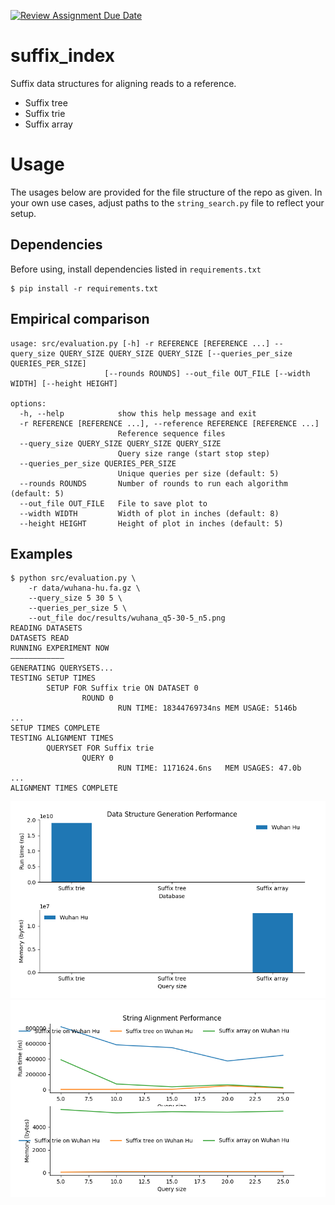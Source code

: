 [![Review Assignment Due Date](https://classroom.github.com/assets/deadline-readme-button-22041afd0340ce965d47ae6ef1cefeee28c7c493a6346c4f15d667ab976d596c.svg)](https://classroom.github.com/a/2H4hMYgM)
# suffix_index
Suffix data structures for aligning reads to a reference.
 - Suffix tree
 - Suffix trie
 - Suffix array

# Usage
The usages below are provided for the file structure of the repo as given. In your own use cases, adjust paths to the `string_search.py` file to reflect your setup.

## Dependencies
Before using, install dependencies listed in `requirements.txt`
```shell
$ pip install -r requirements.txt
```

## Empirical comparison
```shell
usage: src/evaluation.py [-h] -r REFERENCE [REFERENCE ...] --query_size QUERY_SIZE QUERY_SIZE QUERY_SIZE [--queries_per_size QUERIES_PER_SIZE]
                     [--rounds ROUNDS] --out_file OUT_FILE [--width WIDTH] [--height HEIGHT]

options:
  -h, --help            show this help message and exit
  -r REFERENCE [REFERENCE ...], --reference REFERENCE [REFERENCE ...]
                        Reference sequence files
  --query_size QUERY_SIZE QUERY_SIZE QUERY_SIZE
                        Query size range (start stop step)
  --queries_per_size QUERIES_PER_SIZE
                        Unique queries per size (default: 5)
  --rounds ROUNDS       Number of rounds to run each algorithm (default: 5)
  --out_file OUT_FILE   File to save plot to
  --width WIDTH         Width of plot in inches (default: 8)
  --height HEIGHT       Height of plot in inches (default: 5)
```

## Examples
```shell
$ python src/evaluation.py \
    -r data/wuhana-hu.fa.gz \
    --query_size 5 30 5 \
    --queries_per_size 5 \
    --out_file doc/results/wuhana_q5-30-5_n5.png
READING DATASETS
DATASETS READ
RUNNING EXPERIMENT NOW
————————————
GENERATING QUERYSETS...
TESTING SETUP TIMES
        SETUP FOR Suffix trie ON DATASET 0
                ROUND 0
                        RUN TIME: 18344769734ns MEM USAGE: 5146b
...
SETUP TIMES COMPLETE
TESTING ALIGNMENT TIMES
        QUERYSET FOR Suffix trie
                QUERY 0
                        RUN TIME: 1171624.6ns   MEM USAGES: 47.0b
...
ALIGNMENT TIMES COMPLETE
```
<center><img src="doc/results/wuhana_q5-30-5_n5_generation.png" width="600"/></center>
<center><img src="doc/results/wuhana_q5-30-5_n5_alignment.png" width="600"/></center>
